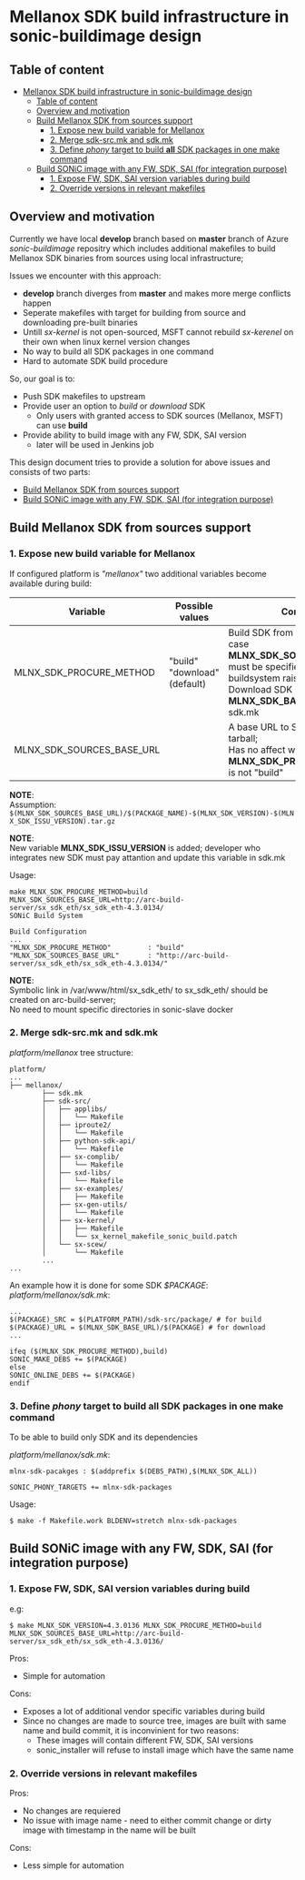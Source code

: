 # Mellanox SDK build infrastructure in sonic-buildimage design

## Table of content
- [Mellanox SDK build infrastructure in sonic-buildimage design](#mellanox-sdk-build-infrastructure-in-sonic-buildimage-design)
  - [Table of content](#table-of-content)
  - [Overview and motivation](#overview-and-motivation)
  - [Build Mellanox SDK from sources support](#build-mellanox-sdk-from-sources-support)
    - [1. Expose new build variable for Mellanox](#1-expose-new-build-variable-for-mellanox)
    - [2. Merge sdk-src.mk and sdk.mk](#2-merge-sdk-srcmk-and-sdkmk)
    - [3. Define *phony* target to build **all** SDK packages in one make command](#3-define-phony-target-to-build-all-sdk-packages-in-one-make-command)
  - [Build SONiC image with any FW, SDK, SAI (for integration purpose)](#build-sonic-image-with-any-fw-sdk-sai-for-integration-purpose)
    - [1. Expose FW, SDK, SAI version variables during build](#1-expose-fw-sdk-sai-version-variables-during-build)
    - [2. Override versions in relevant makefiles](#2-override-versions-in-relevant-makefiles)

## Overview and motivation
Currently we have local **develop** branch based on **master** branch of Azure *sonic-buildimage* repositry which includes additional makefiles to build Mellanox SDK binaries from sources using local infrastructure;
<p>
Issues we encounter with this approach:

+ **develop** branch diverges from **master** and makes more merge conflicts happen
+ Seperate makefiles with target for building from source and downloading pre-built binaries
+ Untill *sx-kernel* is not open-sourced, MSFT cannot rebuild *sx-kerenel* on their own when linux kernel version changes
+ No way to build all SDK packages in one command
+ Hard to automate SDK build procedure

So, our goal is to:

+ Push SDK makefiles to upstream
+ Provide user an option to *build* or *download* SDK
  + Only users with granted access to SDK sources (Mellanox, MSFT) can use **build**
+ Provide ability to build image with any FW, SDK, SAI version
  + later will be used in Jenkins job


This design document tries to provide a solution for above issues and consists of two parts:
- [Build Mellanox SDK from sources support](#build-mellanox-sdk-from-sources-support)
- [Build SONiC image with any FW, SDK, SAI (for integration purpose)](#build-sonic-image-with-any-fw-sdk-sai-for-integration-purpose)


## Build Mellanox SDK from sources support

### 1. Expose new build variable for Mellanox
If configured platform is *"mellanox"* two additional variables become available during build:

| Variable                  | Possible values                | Comment                                                                                                                                                                                   |
| ------------------------- | ------------------------------ | ----------------------------------------------------------------------------------------------------------------------------------------------------------------------------------------- |
| MLNX_SDK_PROCURE_METHOD   | "build"<br>"download"(default) | Build SDK from sources; in this case **MLNX_SDK_SOURCES_BASE_URL** must be specified, otherwise buildsystem raises an error; <br> Download SDK binaries from **MLNX_SDK_BASE_URL** defined in sdk.mk |
| MLNX_SDK_SOURCES_BASE_URL |                                | A base URL to SDK sources tarball;<br> Has no affect when **MLNX_SDK_PROCURE_METHOD** is not "build"                                                                                          |

**NOTE**:
<br>
Assumption: ```$(MLNX_SDK_SOURCES_BASE_URL)/$(PACKAGE_NAME)-$(MLNX_SDK_VERSION)-$(MLNX_SDK_ISSU_VERSION).tar.gz```

**NOTE**:<br>
New variable **MLNX_SDK_ISSU_VERSION** is added; developer who integrates new SDK must pay attantion and update this variable in sdk.mk 

Usage:
```
make MLNX_SDK_PROCURE_METHOD=build MLNX_SDK_SOURCES_BASE_URL=http://arc-build-server/sx_sdk_eth/sx_sdk_eth-4.3.0134/
SONiC Build System

Build Configuration
...
"MLNX_SDK_PROCURE_METHOD"         : "build"
"MLNX_SDK_SOURCES_BASE_URL"       : "http://arc-build-server/sx_sdk_eth/sx_sdk_eth-4.3.0134/"
```

**NOTE**:
<br>
Symbolic link in /var/www/html/sx_sdk_eth/ to sx_sdk_eth/ should be created on arc-build-server;
<br>
No need to mount specific directories in sonic-slave docker

### 2. Merge sdk-src.mk and sdk.mk

*platform/mellanox* tree structure:
```
platform/
...
├── mellanox/
        ├── sdk.mk
        ├── sdk-src/
        │   ├── applibs/
        │   │   └── Makefile
        │   ├── iproute2/
        │   │   └── Makefile
        │   ├── python-sdk-api/
        │   │   └── Makefile
        │   ├── sx-complib/
        │   │   └── Makefile
        │   ├── sxd-libs/
        │   │   └── Makefile
        │   ├── sx-examples/
        │   │   ├── Makefile
        │   ├── sx-gen-utils/
        │   │   └── Makefile
        │   ├── sx-kernel/
        │   │   ├── Makefile
        │   │   └── sx_kernel_makefile_sonic_build.patch
        │   └── sx-scew/
        │       └── Makefile
        ...
...
```

An example how it is done for some SDK *$PACKAGE*:<br>
*platform/mellanox/sdk.mk*:
```
...
$(PACKAGE)_SRC = $(PLATFORM_PATH)/sdk-src/package/ # for build
$(PACKAGE)_URL = $(MLNX_SDK_BASE_URL)/$(PACKAGE) # for download
...

ifeq ($(MLNX_SDK_PROCURE_METHOD),build)
SONIC_MAKE_DEBS += $(PACKAGE)
else
SONIC_ONLINE_DEBS += $(PACKAGE)
endif
```

### 3. Define *phony* target to build **all** SDK packages in one make command

To be able to build only SDK and its dependencies

*platform/mellanox/sdk.mk*:
```
mlnx-sdk-pacakges : $(addprefix $(DEBS_PATH),$(MLNX_SDK_ALL))

SONIC_PHONY_TARGETS += mlnx-sdk-packages
```

Usage:
```
$ make -f Makefile.work BLDENV=stretch mlnx-sdk-packages
```

## Build SONiC image with any FW, SDK, SAI (for integration purpose)

### 1. Expose FW, SDK, SAI version variables during build

e.g:
```
$ make MLNX_SDK_VERSION=4.3.0136 MLNX_SDK_PROCURE_METHOD=build MLNX_SDK_SOURCES_BASE_URL=http://arc-build-server/sx_sdk_eth/sx_sdk_eth-4.3.0136/
```

Pros:
+ Simple for automation

Cons:
+ Exposes a lot of additional vendor specific variables during build
+ Since no changes are made to source tree, images are built with same name and build commit, it is inconvinient for two reasons:
  + These images will contain different FW, SDK, SAI versions
  + sonic_installer will refuse to install image which have the same name

### 2. Override versions in relevant makefiles

Pros:
+ No changes are requiered
+ No issue with image name - need to either commit change or dirty image with timestamp in the name will be built 

Cons:
+ Less simple for automation

